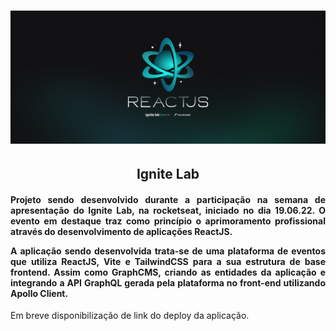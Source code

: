 <h1 align="center">
    <img src="public/assets/Wallpaper - 2560x1080.png"/>
</h1>

<h2 align="center">Ignite Lab</h2>


<h4 align="justify">Projeto sendo desenvolvido durante a participação na semana de apresentação do Ignite Lab, na rocketseat, iniciado no dia 19.06.22.
O evento em destaque traz como princípio o aprimoramento profissional através do desenvolvimento de aplicações ReactJS.

A aplicação sendo desenvolvida trata-se de uma plataforma de eventos que utiliza **ReactJS**, **Vite** e **TailwindCSS** para a sua estrutura de base frontend. Assim como **GraphCMS**, criando as entidades da aplicação e integrando a API GraphQL gerada pela plataforma no front-end utilizando Apollo Client.</h4>


<p>Em breve disponibilização de link do deploy da aplicação.</p>